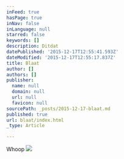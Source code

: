 ```yaml
---
inFeed: true
hasPage: true
inNav: false
inLanguage: null
starred: false
keywords: []
description: Ditdat
datePublished: '2015-12-17T12:55:41.593Z'
dateModified: '2015-12-17T12:55:17.837Z'
title: Blaat
author: []
authors: []
publisher:
  name: null
  domain: null
  url: null
  favicon: null
sourcePath: _posts/2015-12-17-blaat.md
published: true
url: blaat/index.html
_type: Article

---
```

Whoop
![](https://the-grid-user-content.s3-us-west-2.amazonaws.com/cc7fe527-89d4-4bf9-ae20-aef4c89e8596.jpg)